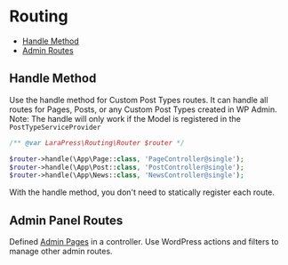 # Routing

- [Handle Method](#handle-method)
- [Admin Routes](#admin-routes)

## Handle Method

Use the handle method for Custom Post Types routes. It can handle all routes for Pages, Posts, or any Custom Post Types created in WP Admin. Note: The handle will only work if the Model is registered in the `PostTypeServiceProvider`

```php
/** @var LaraPress\Routing\Router $router */

$router->handle(\App\Page::class, 'PageController@single');
$router->handle(\App\Post::class, 'PostController@single');
$router->handle(\App\News::class, 'NewsController@single');
```

With the handle method, you don't need to statically register each route.

## Admin Panel Routes

Defined [Admin Pages](https://github.com/lara-press/docs/blob/master/admin.md) in a controller. Use WordPress actions and filters to manage other admin routes.
